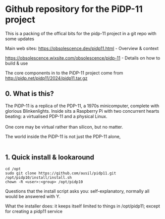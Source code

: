 # Github repository for the PiDP-11 project

This is a packing of the offical bits for the pidp-11 project in a git repo with some updates 

Main web sites:
https://obsolescence.dev/pidp11.html - Overview & context

https://obsolescence.wixsite.com/obsolescence/pidp-11 - Details on how to build & use

The core components in to the PiDP-11 project come from http://pidp.net/pidp11/2024/pidp11.tar.gz 

## 0. What is this?

The PiDP-11 is a replica of the PDP-11, a 1970s minicomputer, complete with glorious Blinkenlights. Inside sits a Raspberry Pi with two concurrent hearts beating: a virtualised PDP-11 and a physical Linux.  
<br>One core may be virtual rather than silicon, but no matter.

The world inside the PiDP-11 is not just the PDP-11 alone, 
<br><br>


## 1. Quick install & lookaround

    cd /opt
    sudo git clone https://github.com/ausil/pidp11.git
    /opt/pidp10/install/install.sh
    chown -R <user>:<group> /opt/pidp10

Questions that the install script asks you: self-explanatory, normally all would be answered with Y.

What the installer does: it keeps itself limited to things in /opt/pidp11; except for creating a pidp11 service

